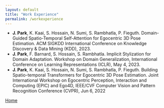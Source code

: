 ```yaml
---
layout: default
title: "Work Experience"
permalink: /workexperience
---
```


- **J. Park**, K. Kaai, S. Hossain, N. Sumi, S. Rambhatla, P. Fieguth. Domain-Guided Spatio-Temporal Self-Attention for Egocentric 3D Pose Estimation.
ACM SIGKDD International Conference on Knowledge Discovery \& Data Mining (KDD), 2023.
- **J. Park**, F. Barnard, S. Hossain, S. Rambhatla. Implicit Stylization for Domain Adaptation. Workshop on Domain Generalization, International Conference on Learning Representations (ICLR), May 4, 2023.
- **J. Park**, K. Kaai, S. Hossain, N. Sumi, S. Rambhatla, P. Fieguth. Building Spatio-temporal Transformers for Egocentric 3D Pose Estimation. Joint International Workshop on Egocentric Perception, Interaction and Computing (EPIC) and Ego4D, IEEE/CVF Computer Vision and Pattern Recognition Conference (CVPR), Jun 6, 2022


[Home](./)
